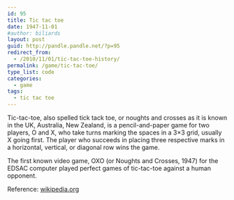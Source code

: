 ```yaml
---
id: 95
title: Tic tac toe
date: 1947-11-01
#author: biliards
layout: post
guid: http://pandle.pandle.net/?p=95
redirect_from:
  - /2010/11/01/tic-tac-toe-history/
permalink: /game/tic-tac-toe/
type_list: code
categories:
  - game
tags:
  - tic tac toe
---
```

Tic-tac-toe, also spelled tick tack toe, or noughts and crosses as it is known in the UK, Australia, New Zealand, is a pencil-and-paper game for two players, O and X, who take turns marking the spaces in a 3×3 grid, usually X going first. The player who succeeds in placing three respective marks in a horizontal, vertical, or diagonal row wins the game.

The first known video game, OXO (or Noughts and Crosses, 1947) for the EDSAC computer played perfect games of tic-tac-toe against a human opponent.

Reference: [wikipedia.org](http://en.wikipedia.org/wiki/Tictactoe)

